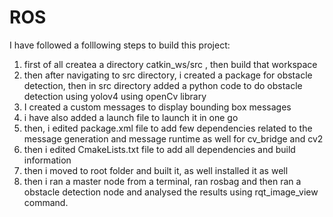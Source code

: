# ROS
I have followed a folllowing steps to build this project:
1. first of all createa a directory catkin_ws/src , then build that workspace
2. then after navigating to src directory, i created a package for obstacle detection, then in src directory added a python code to do obstacle detection using yolov4 using openCv library
3. I created a custom messages to display bounding box messages
4. i have also added a launch file to launch it in one go
5. then, i edited package.xml file to add few dependencies related to the message generation and message runtime as well for cv_bridge and cv2
6. then i edited CmakeLists.txt file to add all dependencies and build information
7. then i moved to root folder and built it, as well installed it as well
8. then i ran a master node from a terminal, ran rosbag and then ran a obstacle detection node and analysed the results using rqt_image_view command.
